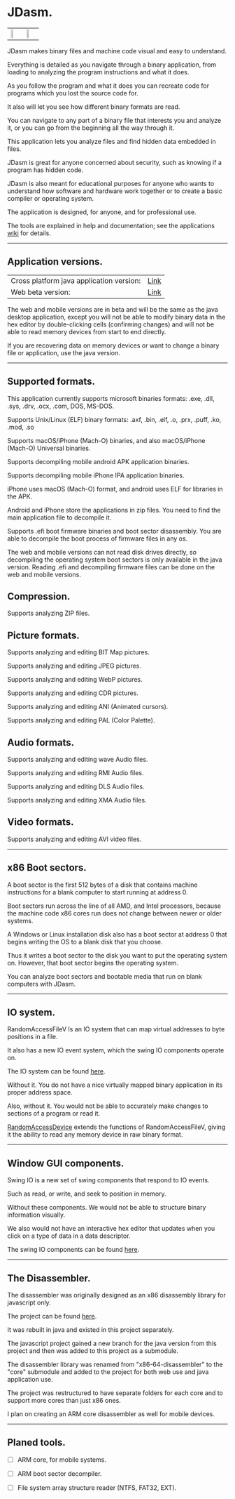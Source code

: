 JDasm.
=============================

<table>
  <tr>
    <td>
      <a href="https://recoskie.github.io/JDasm/docs/Figs/pre1.gif" target="_blank"><img src="https://recoskie.github.io/JDasm/docs/Figs/pre1.gif" style="width:50%;"></a>
    </td>
    <td>
      <a href="https://recoskie.github.io/JDasm/docs/Figs/pre2.gif" target="_blank"><img src="https://recoskie.github.io/JDasm/docs/Figs/pre2.gif" style="width:50%;"></a>
    </td>
  </tr>
</table>

JDasm makes binary files and machine code visual and easy to understand.

Everything is detailed as you navigate through a binary application, from loading to analyzing the program instructions and what it does.

As you follow the program and what it does you can recreate code for programs which you lost the source code for.

It also will let you see how different binary formats are read.

You can navigate to any part of a binary file that interests you and analyze it, or you can go from the beginning all the way through it.

This application lets you analyze files and find hidden data embedded in files.

JDasm is great for anyone concerned about security, such as knowing if a program has hidden code.

JDasm is also meant for educational purposes for anyone who wants to understand how software and hardware work together or to create a basic compiler or operating system.

The application is designed, for anyone, and for professional use.

The tools are explained in help and documentation; see the applications <a href="https://github.com/Recoskie/JDasm/wiki">wiki</a> for details.

------------------------------------------------------------
Application versions.
------------------------------------------------------------

<table>
  <tr><td>Cross platform java application version:</td><td><a href="https://github.com/Recoskie/JDasm/raw/master/JD-asm.jar">Link</a></td></tr>
  <tr><td>Web beta version:</td><td><a href="https://recoskie.github.io/JDasm/">Link</a></td></tr>
</table>

The web and mobile versions are in beta and will be the same as the java desktop application, except you will not be able to modify binary data in the hex editor by double-clicking cells (confirming changes) and will not be able to read memory devices from start to end directly.

If you are recovering data on memory devices or want to change a binary file or application, use the java version.

------------------------------------------------------------
Supported formats.
------------------------------------------------------------

This application currently supports microsoft binaries formats: .exe, .dll, .sys, .drv, .ocx, .com, DOS, MS-DOS.

Supports Unix/Linux (ELF) binary formats: .axf, .bin, .elf, .o, .prx, .puff, .ko, .mod, .so

Supports macOS/iPhone (Mach-O) binaries, and also macOS/iPhone (Mach-O) Universal binaries.

Supports decompiling mobile android APK application binaries.

Supports decompiling mobile iPhone IPA application binaries.

iPhone uses macOS (Mach-O) format, and android uses ELF for libraries in the APK.

Android and iPhone store the applications in zip files. You need to find the main application file to decompile it.

Supports .efi boot firmware binaries and boot sector disassembly. You are able to decompile the boot process of firmware files in any os.

The web and mobile versions can not read disk drives directly, so decompiling the operating system boot sectors is only available in the java version. Reading .efi and decompiling firmware files can be done on the web and mobile versions.

## Compression.

Supports analyzing ZIP files.

## Picture formats.

Supports analyzing and editing BIT Map pictures.

Supports analyzing and editing JPEG pictures.

Supports analyzing and editing WebP pictures.

Supports analyzing and editing CDR pictures.

Supports analyzing and editing ANI (Animated cursors).

Supports analyzing and editing PAL (Color Palette).

## Audio formats.

Supports analyzing and editing wave Audio files.

Supports analyzing and editing RMI Audio files.

Supports analyzing and editing DLS Audio files.

Supports analyzing and editing XMA Audio files.

## Video formats.

Supports analyzing and editing AVI video files.

------------------------------------------------------------
x86 Boot sectors.
------------------------------------------------------------

A boot sector is the first 512 bytes of a disk that contains machine instructions for a blank computer to start running at address 0.

Boot sectors run across the line of all AMD, and Intel processors, because the machine code x86 cores run does not change between newer or older systems.

A Windows or Linux installation disk also has a boot sector at address 0 that begins writing the OS to a blank disk that you choose.

Thus it writes a boot sector to the disk you want to put the operating system on. However, that boot sector begins the operating system.

You can analyze boot sectors and bootable media that run on blank computers with JDasm.

------------------------------------------------------------
IO system.
------------------------------------------------------------

RandomAccessFileV Is an IO system that can map virtual addresses to byte positions in a file.

It also has a new IO event system, which the swing IO components operate on.

The IO system can be found <a href="https://github.com/Recoskie/RandomAccessFileV">here</a>.

Without it. You do not have a nice virtually mapped binary application in its proper address space.

Also, without it. You would not be able to accurately make changes to sections of a program or read it.

<a href="https://github.com/Recoskie/RandomAccessFileV/blob/master/RandomAccessDevice.java">RandomAccessDevice</a> extends the functions of RandomAccessFileV, giving it the ability to read any memory device in raw binary format.

------------------------------------------------------------
Window GUI components.
------------------------------------------------------------

Swing IO is a new set of swing components that respond to IO events.

Such as read, or write, and seek to position in memory.

Without these components. We would not be able to structure binary information visually.

We also would not have an interactive hex editor that updates when you click on a type of data in a data descriptor.

The swing IO components can be found <a href="https://github.com/Recoskie/swingIO">here</a>.

------------------------------------------------------------
The Disassembler.
------------------------------------------------------------

The disassembler was originally designed as an x86 disassembly library for javascript only.

The project can be found <a href="https://github.com/Recoskie/core">here</a>.

It was rebuilt in java and existed in this project separately.

The javascript project gained a new branch for the java version from this project and then was added to this project as a submodule.

The disassembler library was renamed from "x86-64-disassembler" to the "core" submodule and added to the project for both web use and java application use.

The project was restructured to have separate folders for each core and to support more cores than just x86 ones.

I plan on creating an ARM core disassembler as well for mobile devices.

------------------------------------------------------------
Planed tools.
------------------------------------------------------------

- [ ] ARM core, for mobile systems.

- [ ] ARM boot sector decompiler.

- [ ] File system array structure reader (NTFS, FAT32, EXT).
